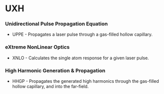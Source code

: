 # UXH

### Unidirectional Pulse Propagation Equation

* UPPE - Propagates a laser pulse through a gas-filled hollow capillary.

### eXtreme NonLinear Optics

* XNLO - Calculates the single atom response for a given laser pulse.

### High Harmonic Generation & Propagation

* HHGP - Propagates the generated high harmonics through the gas-filled hollow capillary, and into the far-field.

